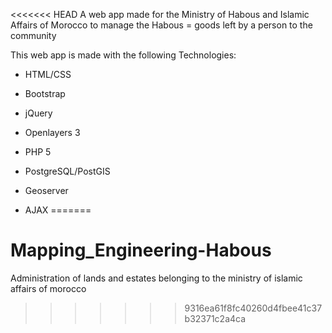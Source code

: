 <<<<<<< HEAD
A web app made for the Ministry of Habous and Islamic Affairs of Morocco
to manage the Habous = goods left by a person to the community

This web app is made with the following Technologies:

- HTML/CSS

- Bootstrap

- jQuery

- Openlayers 3

- PHP 5

- PostgreSQL/PostGIS

- Geoserver

- AJAX
=======
# Mapping_Engineering-Habous
Administration of lands and estates belonging to the ministry of islamic affairs of morocco
>>>>>>> 9316ea61f8fc40260d4fbee41c37b32371c2a4ca
